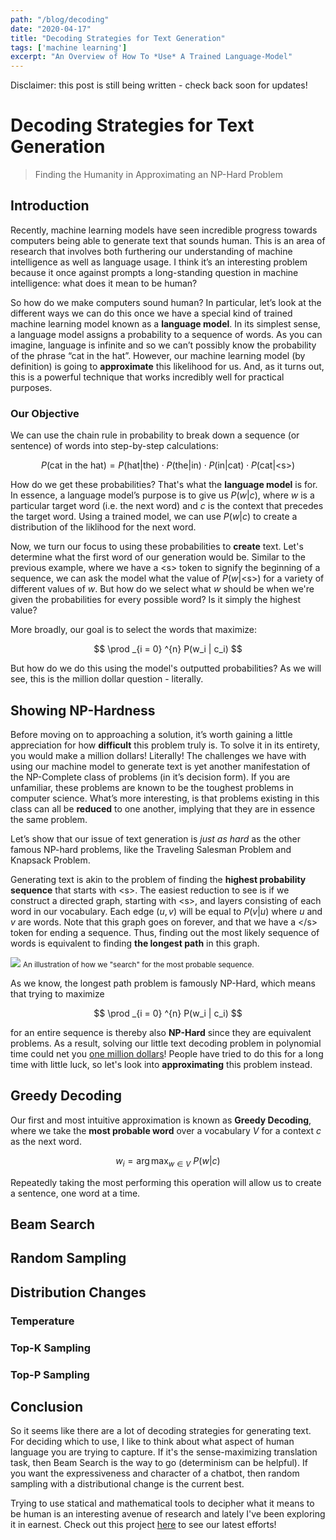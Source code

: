 ```yaml
---
path: "/blog/decoding"
date: "2020-04-17"
title: "Decoding Strategies for Text Generation"
tags: ['machine learning']
excerpt: "An Overview of How To *Use* A Trained Language-Model"
---
```


<div class="notification  is-light">
Disclaimer: this post is still being written - check back soon for updates!
</div>

# Decoding Strategies for Text Generation
> Finding the Humanity in Approximating an NP-Hard Problem

## Introduction
Recently, machine learning models have seen incredible progress towards computers being able to generate text that sounds human. This is an area of research that involves both furthering our understanding of machine intelligence as well as language usage. I think it’s an interesting problem because it once against prompts a long-standing question in machine intelligence: what does it mean to be human?

So how do we make computers sound human? In particular, let’s look at the different ways we can do this once we have a special kind of trained machine learning model known as a **language model**. In its simplest sense, a language model assigns a probability to a sequence of words. As you can imagine, language is infinite and so we can’t possibly know the probability of the phrase “cat in the hat”. However, our machine learning model (by definition) is going to **approximate** this likelihood for us. And, as it turns out, this is a powerful technique that works incredibly well for practical purposes.

### Our Objective

We can use the chain rule in probability to break down a sequence (or sentence) of words into step-by-step calculations:

$$
P(\text{cat in the hat}) = P(\text{hat} | \text{the}) \cdot P(\text{the} | \text{in}) \cdot P(\text{in} | \text{cat}) \cdot P(\text{cat} | \text{<s>})
$$

How do we get these probabilities? That's what the **language model** is for. In essence, a language model’s purpose is to give us $P(w|c)$, where $w$ is a particular target word (i.e. the next word) and $c$ is the context that precedes the target word. Using a trained model, we can use $P(w|c)$ to create a distribution of the liklihood for the next word.

Now, we turn our focus to using these probabilities to **create** text. Let's determine what the first word of our generation would be. Similar to the previous example, where we have a $\text{<s>}$ token to signify the beginning of a sequence, we can ask the model what the value of $P(w | \text{<s>})$ for a variety of different values of $w$. But how do we select what $w$ should be when we're given the probabilities for every possible word? Is it simply the highest value?

More broadly, our goal is to select the words that maximize:

$$
\prod _{i = 0} ^{n} P(w_i | c_i)
$$

But how do we do this using the model's outputted probabilities? As we will see, this is the million dollar question - literally. 

## Showing NP-Hardness
Before moving on to approaching a solution, it’s worth gaining a little appreciation for how **difficult** this problem truly is. To solve it in its entirety, you would make a million dollars! Literally! The challenges we have with using our machine model to generate text is yet another manifestation of the NP-Complete class of problems (in it’s decision form). If you are unfamiliar, these problems are known to be the toughest problems in computer science. What’s more interesting, is that problems existing in this class can all be **reduced** to one another, implying that they are in essence the same problem.

Let’s show that our issue of text generation is *just as hard* as the other famous NP-hard problems, like the Traveling Salesman Problem and Knapsack Problem. 

Generating text is akin to the problem of finding the **highest probability sequence** that starts with $\text{<s>}$.
The easiest reduction to see is if we construct a directed graph, starting with $\text{<s>}$, and layers consisting of each word in our vocabulary. Each edge $(u, v)$ will be equal to $P(v | u)$ where $u$ and $v$ are words. Note that this graph goes on forever, and that we have a $\text{</s>}$ token for ending a sequence. Thus, finding out the most likely sequence of words is equivalent to finding **the longest path** in this graph. 

![](https://i.imgur.com/46XrpAS.jpg)
<small> An illustration of how we "search" for the most probable sequence. </small>

As we know, the longest path problem is famously NP-Hard, which means that trying to maximize

$$
\prod _{i = 0} ^{n} P(w_i | c_i)
$$

for an entire sequence is thereby also **NP-Hard** since they are equivalent problems. As a result, solving our little text decoding problem in polynomial time could net you [one million dollars](https://en.wikipedia.org/wiki/Millennium_Prize_Problemshttps://en.wikipedia.org/wiki/Millennium_Prize_Problems)! People have tried to do this for a long time with little luck, so let's look into **approximating** this problem instead.
 
## Greedy Decoding
Our first and most intuitive approximation is known as **Greedy Decoding**, where we take the **most probable word** over a vocabulary $V$ for a context $c$ as the next word.

$$
w_i = \operatorname*{arg\, max}_{w \in V} ~ P(w | c)
$$

Repeatedly taking the most performing this operation will allow us to create a sentence, one word at a time.

## Beam Search

## Random Sampling

## Distribution Changes

### Temperature

### Top-K Sampling

### Top-P Sampling

## Conclusion

So it seems like there are a lot of decoding strategies for generating text. For deciding which to use, I like to think about what aspect of human language you are trying to capture. If it's the sense-maximizing translation task, then Beam Search is the way to go (determinism can be helpful). If you want the expressiveness and character of a chatbot, then random sampling with a distributional change is the current best.

Trying to use statical and mathematical tools to decipher what it means to be human is an interesting avenue of research and lately I've been exploring it in earnest. Check out this project [here](github.com/kirubarajan/trick) to see our latest efforts!